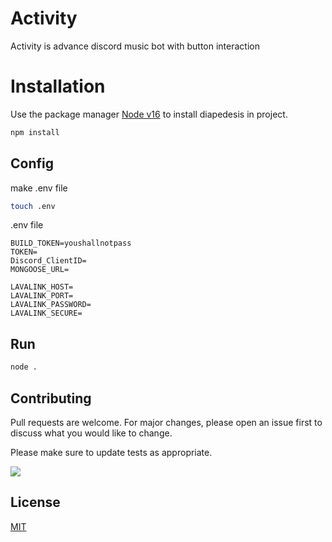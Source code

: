 # Activity

Activity is advance discord music bot with button interaction

# Installation

Use the package manager [Node v16](https://nodejs.org/en/download/) to install diapedesis in project.

```bash
npm install
```

## Config

make .env file

```bash
touch .env
```

.env file

```env
BUILD_TOKEN=youshallnotpass
TOKEN=
Discord_ClientID=
MONGOOSE_URL=

LAVALINK_HOST=
LAVALINK_PORT=
LAVALINK_PASSWORD=
LAVALINK_SECURE=
```

## Run
```bash
node .
```

## Contributing
Pull requests are welcome. For major changes, please open an issue first to discuss what you would like to change.

Please make sure to update tests as appropriate.

<a href="https://github.com/ErrorDoc404/activity/graphs/contributors">
  <img src="https://contributors-img.web.app/image?repo=ErrorDoc404/activity" />
</a>

## License
[MIT](https://choosealicense.com/licenses/mit/)

